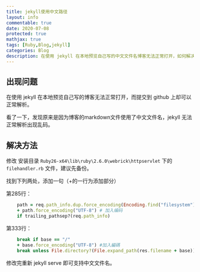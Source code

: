 ```yaml
---
title: jekyll使用中文路径
layout: info
commentable: true
date: 2020-07-08
protected: true
mathjax: true
tags: [Ruby,Blog,jekyll]
categories: Blog
description: 在使用 jekyll 在本地预览自己写的中文文件名博客无法正常打开，如何解决？
---
```


## 出现问题

在使用 jekyll 在本地预览自己写的博客无法正常打开，而提交到 github 上却可以正常解析。

看了一下，发现原来是因为博客的markdown文件使用了中文文件名，jekyll 无法正常解析出现乱码。

## 解决方法

修改 安装目录 `Ruby26-x64\lib\ruby\2.6.0\webrick\httpservlet` 下的 `filehandler.rb` 文件，建议先备份。

找到下列两处，添加一句（+的一行为添加部分）

第285行： 

```ruby
	path = req.path_info.dup.force_encoding(Encoding.find("filesystem"))
	+ path.force_encoding("UTF-8") # 加入编码
	if trailing_pathsep?(req.path_info)       
```
第333行：
```ruby
	break if base == "/"
	+ base.force_encoding("UTF-8") #加入編碼
	break unless File.directory?(File.expand_path(res.filename + base))  
```

修改完重新 jekyll serve 即可支持中文文件名。

